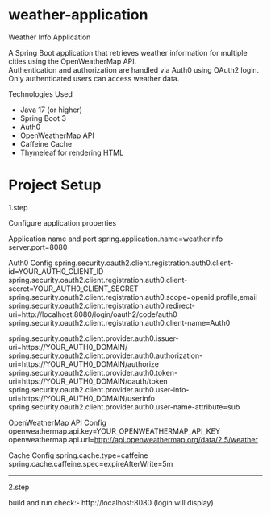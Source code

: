 ﻿# weather-application

 Weather Info Application

A Spring Boot application that retrieves weather information for multiple cities using the OpenWeatherMap API.  
Authentication and authorization are handled via Auth0 using OAuth2 login.  
Only authenticated users can access weather data.

Technologies Used

- Java 17 (or higher)
- Spring Boot 3
- Auth0
- OpenWeatherMap API
- Caffeine Cache
- Thymeleaf for rendering HTML

# Project Setup

1.step

Configure application.properties

 Application name and port
spring.application.name=weatherinfo
server.port=8080

 Auth0 Config
spring.security.oauth2.client.registration.auth0.client-id=YOUR_AUTH0_CLIENT_ID
spring.security.oauth2.client.registration.auth0.client-secret=YOUR_AUTH0_CLIENT_SECRET
spring.security.oauth2.client.registration.auth0.scope=openid,profile,email
spring.security.oauth2.client.registration.auth0.redirect-uri=http://localhost:8080/login/oauth2/code/auth0
spring.security.oauth2.client.registration.auth0.client-name=Auth0

spring.security.oauth2.client.provider.auth0.issuer-uri=https://YOUR_AUTH0_DOMAIN/
spring.security.oauth2.client.provider.auth0.authorization-uri=https://YOUR_AUTH0_DOMAIN/authorize
spring.security.oauth2.client.provider.auth0.token-uri=https://YOUR_AUTH0_DOMAIN/oauth/token
spring.security.oauth2.client.provider.auth0.user-info-uri=https://YOUR_AUTH0_DOMAIN/userinfo
spring.security.oauth2.client.provider.auth0.user-name-attribute=sub

 OpenWeatherMap API Config
openweathermap.api.key=YOUR_OPENWEATHERMAP_API_KEY
openweathermap.api.url=http://api.openweathermap.org/data/2.5/weather

 Cache Config
spring.cache.type=caffeine
spring.cache.caffeine.spec=expireAfterWrite=5m

-----------------------------------------------------------------------

2.step

build and run
check:- http://localhost:8080 (login will display)





